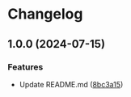 # Changelog

## 1.0.0 (2024-07-15)


### Features

* Update README.md ([8bc3a15](https://github.com/sigma21/githubactions-demo/commit/8bc3a1589285d1287690cd2b82cdb7128b3c94bf))
